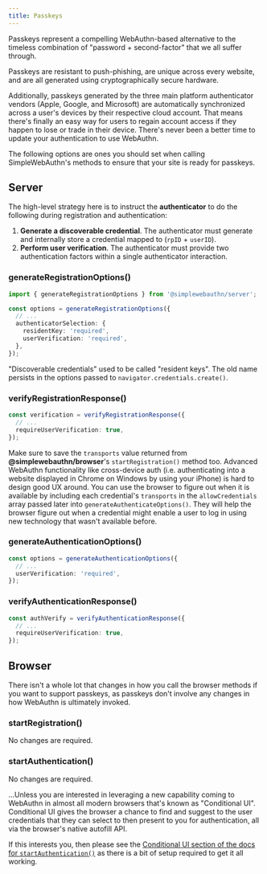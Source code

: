 ```yaml
---
title: Passkeys
---
```


Passkeys represent a compelling WebAuthn-based alternative to the timeless combination of "password + second-factor" that we all suffer through.

Passkeys are resistant to push-phishing, are unique across every website, and are all generated using cryptographically secure hardware.

Additionally, passkeys generated by the three main platform authenticator vendors (Apple, Google, and Microsoft) are automatically synchronized across a user's devices by their respective cloud account. That means there's finally an easy way for users to regain account access if they happen to lose or trade in their device. There's never been a better time to update your authentication to use WebAuthn.

The following options are ones you should set when calling SimpleWebAuthn's methods to ensure that your site is ready for passkeys.

## Server

The high-level strategy here is to instruct the **authenticator** to do the following during registration and authentication:

1. **Generate a discoverable credential**. The authenticator must generate and internally store a credential mapped to (`rpID` + `userID`).
2. **Perform user verification**. The authenticator must provide two authentication factors within a single authenticator interaction.

### generateRegistrationOptions()

```ts
import { generateRegistrationOptions } from '@simplewebauthn/server';

const options = generateRegistrationOptions({
  // ...
  authenticatorSelection: {
    residentKey: 'required',
    userVerification: 'required',
  },
});
```

"Discoverable credentials" used to be called "resident keys". The old name persists in the options passed to `navigator.credentials.create()`.

### verifyRegistrationResponse()

```ts
const verification = verifyRegistrationResponse({
  // ...
  requireUserVerification: true,
});
```

Make sure to save the `transports` value returned from **@simplewebauthn/browser**'s `startRegistration()` method too. Advanced WebAuthn functionality like cross-device auth (i.e. authenticating into a website displayed in Chrome on Windows by using your iPhone) is hard to design good UX around. You can use the browser to figure out when it is available by including each credential's `transports` in the `allowCredentials` array passed later into `generateAuthenticateOptions()`. They will help the browser figure out when a credential might enable a user to log in using new technology that wasn't available before.

### generateAuthenticationOptions()

```ts
const options = generateAuthenticationOptions({
  // ...
  userVerification: 'required',
});
```

### verifyAuthenticationResponse()

```ts
const authVerify = verifyAuthenticationResponse({
  // ...
  requireUserVerification: true,
});
```

## Browser

There isn't a whole lot that changes in how you call the browser methods if you want to support passkeys, as passkeys don't involve any changes in how WebAuthn is ultimately invoked.

### startRegistration()

No changes are required.

### startAuthentication()

No changes are required.

...Unless you are interested in leveraging a new capability coming to WebAuthn in almost all modern browsers that's known as "Conditional UI". Conditional UI gives the browser a chance to find and suggest to the user credentials that they can select to then present to you for authentication, all via the browser's native autofill API.

If this interests you, then please see the [Conditional UI section of the docs for `startAuthentication()`](packages/browser.mdx#browser-autofill-aka-conditional-ui) as there is a bit of setup required to get it all working.
